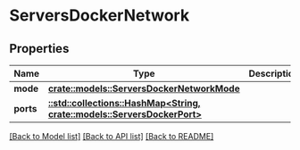 # ServersDockerNetwork

## Properties

Name | Type | Description | Notes
------------ | ------------- | ------------- | -------------
**mode** | [**crate::models::ServersDockerNetworkMode**](ServersDockerNetworkMode.md) |  | 
**ports** | [**::std::collections::HashMap<String, crate::models::ServersDockerPort>**](ServersDockerPort.md) |  | 

[[Back to Model list]](../README.md#documentation-for-models) [[Back to API list]](../README.md#documentation-for-api-endpoints) [[Back to README]](../README.md)


